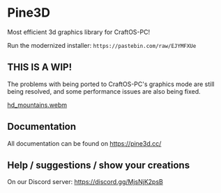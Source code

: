 # Pine3D
Most efficient 3d graphics library for CraftOS-PC!

Run the modernized installer: `https://pastebin.com/raw/EJYMFXUe`

## THIS IS A WIP!
The problems with being ported to CraftOS-PC's graphics mode are still being resolved, and some performance issues are also being fixed.

[hd_mountains.webm](https://github.com/user-attachments/assets/cf037c18-a157-4a59-8b6f-fc136139e12e)

## Documentation
All documentation can be found on https://pine3d.cc/

## Help / suggestions / show your creations
On our Discord server: https://discord.gg/MjsNjK2psB
